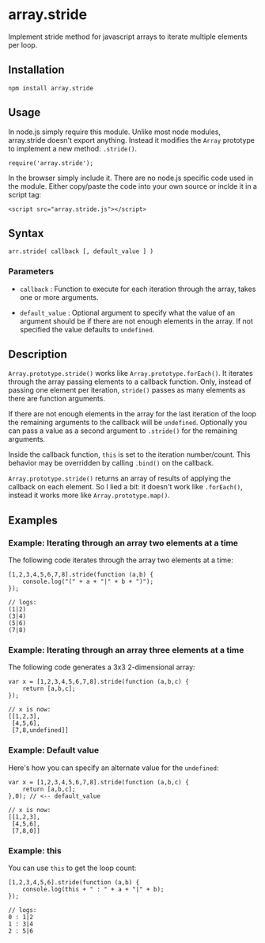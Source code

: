 # array.stride

Implement stride method for javascript arrays to iterate multiple elements per loop.

## Installation

    npm install array.stride

## Usage

In node.js simply require this module. Unlike most node modules, array.stride doesn't 
export anything. Instead it modifies the `Array` prototype to implement a new method: 
`.stride()`.

    require('array.stride');
	
In the browser simply include it. There are no node.js specific code used in the module. 
Either copy/paste the code into your own source or inclde it in a script tag:

    <script src="array.stride.js"></script>

## Syntax

	arr.stride( callback [, default_value ] )

### Parameters

- `callback` : Function to execute for each iteration through the array, takes one or more
  arguments.

- `default_value` : Optional argument to specify what the value of an argument should be
  if there are not enough elements in the array. If not specified the value defaults to
  `undefined`.

## Description

`Array.prototype.stride()` works like `Array.prototype.forEach()`. It iterates through the
array passing elements to a callback function. Only, instead of passing one element per
iteration, `stride()` passes as many elements as there are function arguments.

If there are not enough elements in the array for the last iteration of the loop the
remaining arguments to the callback will be `undefined`. Optionally you can pass a value
as a second argument to `.stride()` for the remaining arguments.

Inside the callback function, `this` is set to the iteration number/count. This behavior
may be overridden by calling `.bind()` on the callback.

`Array.prototype.stride()` returns an array of results of applying the callback on each
element. So I lied a bit: it doesn't work like `.forEach()`, instead it works more like
`Array.prototype.map()`.

## Examples

### Example: Iterating through an array two elements at a time

The following code iterates through the array two elements at a time:

    [1,2,3,4,5,6,7,8].stride(function (a,b) {
	    console.log("(" + a + "|" + b + ")");
	});

    // logs:
    (1|2)
    (3|4)
    (5|6)
	(7|8)

### Example: Iterating through an array three elements at a time

The following code generates a 3x3 2-dimensional array:

	var x = [1,2,3,4,5,6,7,8].stride(function (a,b,c) {
		return [a,b,c];
	});

    // x is now:
    [[1,2,3],
     [4,5,6],
     [7,8,undefined]]

### Example: Default value

Here's how you can specify an alternate value for the `undefined`:

	var x = [1,2,3,4,5,6,7,8].stride(function (a,b,c) {
		return [a,b,c];
	},0); // <-- default_value

	// x is now:
	[[1,2,3],
	 [4,5,6],
	 [7,8,0]]

### Example: this

You can use `this` to get the loop count:

	[1,2,3,4,5,6].stride(function (a,b) {
		console.log(this + " : " + a + "|" + b);
	});
	
	// logs:
	0 : 1|2
	1 : 3|4
	2 : 5|6

